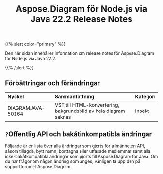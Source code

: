 ﻿---
title: Aspose.Diagram för Node.js via Java 22.2 Release Notes
type: docs
weight: 26
url: /sv/java/aspose-diagram-for-node-js-via-java-22-2-release-notes/
---
{{% alert color="primary" %}}

Den här sidan innehåller information om release notes för Aspose.Diagram för Node.js via Java 22.2.

{{% /alert %}}
## **Förbättringar och förändringar**  ##

|**Nyckel**|**Sammanfattning**|**Kategori**|
|:- |:- |:- |
|DIAGRAMJAVA-50164|VST till HTML-konvertering, bakgrundsbild av hela diagram saknas|Insekt|

## `?`**Offentlig API och bakåtinkompatibla ändringar**
Följande är en lista över alla ändringar som gjorts för allmänheten API, såsom tillagda, bytt namn, borttagna eller utfasade medlemmar samt alla icke-bakåtkompatibla ändringar som gjorts till Aspose.Diagram for Java. Om du har frågor om någon ändring som anges, vänligen ta upp den på supportforumet Aspose.Diagram.


